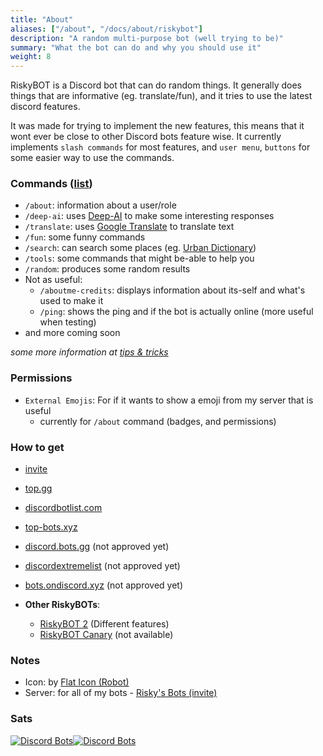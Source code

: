 ```yaml
---
title: "About"
aliases: ["/about", "/docs/about/riskybot"]
description: "A random multi-purpose bot (well trying to be)"
summary: "What the bot can do and why you should use it"
weight: 8
---
```

RiskyBOT is a Discord bot that can do random things. It generally does things that are informative (eg. translate/fun), and it tries to use the latest discord features.

It was made for trying to implement the new features, this means that it wont ever be close to other Discord bots feature wise. It currently implements `slash commands` for most features, and `user menu`, `buttons` for some easier way to use the commands.

### Commands ([list](https://trello.com/b/XpQuJz82/riskybot-commands))
- `/about`: information about a user/role
- `/deep-ai`: uses [Deep-AI](https://deepai.org/) to make some interesting responses
- `/translate`: uses [Google Translate](https://translate.google.com) to translate text
- `/fun`: some funny commands
- `/search`: can search some places (eg. [Urban Dictionary](https://urbandictionary.com/))
- `/tools`: some commands that might be-able to help you
- `/random`: produces some random results
- Not as useful:
   - `/aboutme-credits`: displays information about its-self and what's used to make it
   - `/ping`: shows the ping and if the bot is actually online (more useful when testing)
- and more coming soon

*some more information at [tips & tricks](../tips-tricks)* 

### Permissions
- `External Emojis`: For if it wants to show a emoji from my server that is useful
  - currently for `/about` command (badges, and permissions)
    
### How to get
- [invite](https://discord.com/api/oauth2/authorize?client_id=780657028695326720&scope=applications.commands)

- [top.gg](https://top.gg/bot/780657028695326720)
- [discordbotlist.com](https://discordbotlist.com/bots/riskybot)
- [top-bots.xyz](https://top-bots.xyz/bot/780657028695326720)

- [discord.bots.gg](https://discord.bots.gg/bots/780657028695326720) (not approved yet)
- [discordextremelist](https://discordextremelist.xyz/en-US/bots/780657028695326720/) (not approved yet)
- [bots.ondiscord.xyz](https://bots.ondiscord.xyz/bots/780657028695326720/) (not approved yet)
- **Other RiskyBOTs**:
  - [RiskyBOT 2](./riskybot-2) (Different features)
  - [RiskyBOT Canary](./riskybot-canary) (not available)

### Notes

- Icon: by [Flat Icon (Robot)](https://www.flaticon.com/free-icon/robot_2021646)
- Server: for all of my bots - [Risky's Bots (invite)](https://discord.gg/BanFeVWyFP)

### Sats

[![Discord Bots](https://top.gg/api/widget/status/780657028695326720.svg)![Discord Bots](https://top.gg/api/widget/servers/780657028695326720.svg)](https://top.gg/bot/780657028695326720)

